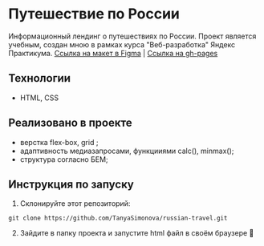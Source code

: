 # Путешествие по России
Информационный лендинг о путешествиях по России.
Проект является учебным, создан мною в рамках курса "Веб-разработка" Яндекс Практикума.
[Ссылка на макет в Figma](https://www.figma.com/file/5S2WSbEFL6awjVWJ0NWL8Q/Sprint-3_-Russia-_-desktop-%2B-mobile?type=design&node-id=62863-634&mode=design&t=I30cinQ7jWjF4x6b-0) | [Ссылка на gh-pages](https://tanyasimonova.github.io/russian-travel/)


## Технологии

* HTML, CSS

## Реализовано в проекте

* верстка flex-box, grid ;
* адаптивность медиазапросами, функцииями calc(), minmax();
* структура согласно БЕМ;

## Инструкция по запуску
1. Склонируйте этот репозиторий:

``
git clone https://github.com/TanyaSimonova/russian-travel.git
``

2. Зайдите в папку проекта и запустите html файл в своём браузере 💚
